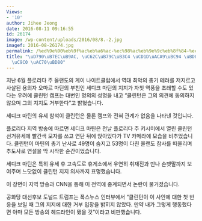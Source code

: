 ```yaml
---
Views:
- '10'
author: Jihee Jeong
date: 2016-08-11 09:16:55
id: 26174
image: /wp-content/uploads/2016/08/8.-2.jpg
imagef: 2016-08-26174.jpg
permalink: /%ed%9e%90%eb%9f%ac%eb%a6%ac-%ec%98%ac%eb%9e%9c%eb%8f%84-%ec%b4%9d%ea%b2%a9%eb%b2%94-%eb%b6%80%ec%b9%9c-%ec%a7%80%ec%a7%80-%ea%b1%b0%eb%b6%80/
title: "\uD790\uB7EC\uB9AC, \uC62C\uB79C\uB3C4 \uCD1D\uACA9\uBC94 \uBD80\uCE5C \uC9C0\
  \uC9C0 \uAC70\uBD80"
---
```


지난 6월 플로리다 주 올랜도의 게이 나이트클럽에서 역대 최악의 총기 테러를 저지르고 사살된 용의자 오마르 마틴의 부친인 세디크 마틴의 지지가 자칫 역풍을 초래할 수도 있다는 우려에 클린턴 캠프는 대변인 명의의 성명을 내고 &#8220;클린턴은 그의 의견에 동의하지 않으며 그의 지지도 거부한다&#8221;고 밝혔습니다.

세디크 마틴의 유세 참석이 클린턴은 물론 캠프와 전혀 관계가 없음을 나타낸 것입니다.

플로리다 지역 방송에 따르면 세디크 마틴은 전날 플로리다 주 키시미에서 열린 클린턴 선거유세에 빨간색 모자를 쓰고 연단 뒤에 앉아있다가 TV 카메라에 모습을 비추었습니다. 클린턴이 마틴의 총기 난사로 49명이 숨지고 53명이 다친 올랜도 참사를 떠올리며 추도사로 연설을 막 시작한 순간이었습니다.

세디크 마틴은 특히 유세 후 고속도로 휴게소에서 우연히 취재진과 만나 손팻말까지 보여주며 느닷없이 클린턴 지지 의사까지 표명했습니다.

이 장면이 지역 방송과 CNN을 통해 미 전역에 중계되면서 논란이 불거졌습니다.

공화당 대선후보 도널드 트럼프는 폭스뉴스 인터뷰에서 &#8220;클린턴이 이 사안에 대한 첫 반응을 보일 때 그의 지지에 대한 거부 입장을 밝히지 않았다. 만약 내가 그렇게 행동했다면 아마 모든 방송의 헤드라인이 됐을 것&#8221;이라고 비판했습니다.

&nbsp;